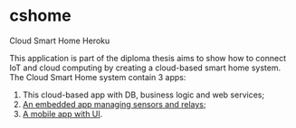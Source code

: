 # cshome
Cloud Smart Home Heroku

This application is part of the diploma thesis aims to show how to connect IoT and cloud computing by creating a cloud-based smart home system.
The Cloud Smart Home system contain 3 apps:
1. This cloud-based app with DB, business logic and web services;
2. <a href="https://github.com/krzychunn/cshrpi3">An embedded app managing sensors and relays</a>;
3. <a href="https://github.com/krzychunn/cshandroid">A mobile app with UI</a>.
